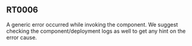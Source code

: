 ## RT0006

A generic error occurred while invoking the component.
We suggest checking the component/deployment logs as well to get any hint on the error cause.